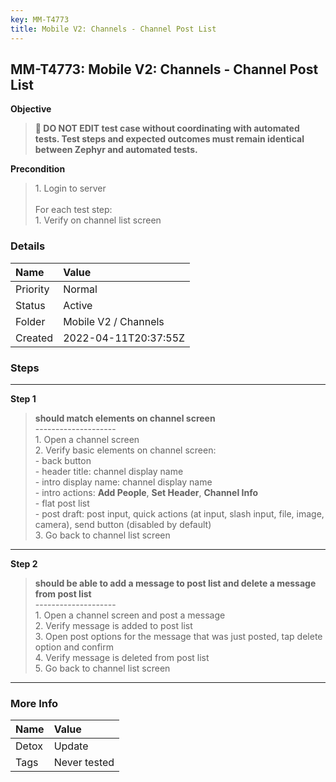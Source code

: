 ```yaml
---
key: MM-T4773
title: Mobile V2: Channels - Channel Post List
---
```


## MM-T4773: Mobile V2: Channels - Channel Post List

**Objective**

> <article><strong>🛑 DO NOT EDIT test case without coordinating with automated tests. Test steps and expected outcomes must remain identical between Zephyr and automated tests.</strong></article>

**Precondition**

> <article>1. Login to server<br /><br />For each test step:<br />1. Verify on channel list screen</article>

### Details

| Name     | Value                |
| :------- | :------------------- |
| Priority | Normal               |
| Status   | Active               |
| Folder   | Mobile V2 / Channels |
| Created  | 2022-04-11T20:37:55Z |

### Steps

<hr/>

**Step 1**

> <article><strong>should match elements on channel screen</strong><br />--------------------<br />1. Open a channel screen<br />2. Verify basic elements on channel screen:<br />- back button<br />- header title: channel display name<br />- intro display name: channel display name<br />- intro actions: <strong>Add People</strong>, <strong>Set Header</strong>, <strong>Channel Info</strong><br />- flat post list<br />- post draft: post input, quick actions (at input, slash input, file, image, camera), send button (disabled by default)<br />3. Go back to channel list screen</article>

<hr/>

**Step 2**

> <article><strong>should be able to add a message to post list and delete a message from post list</strong><br />--------------------<br />1. Open a channel screen and post a message<br />2. Verify message is added to post list<br />3. Open post options for the message that was just posted, tap delete option and confirm<br />4. Verify message is deleted from post list<br />5. Go back to channel list screen</article>

<hr/>

### More Info

| Name  | Value        |
| :---- | :----------- |
| Detox | Update       |
| Tags  | Never tested |
